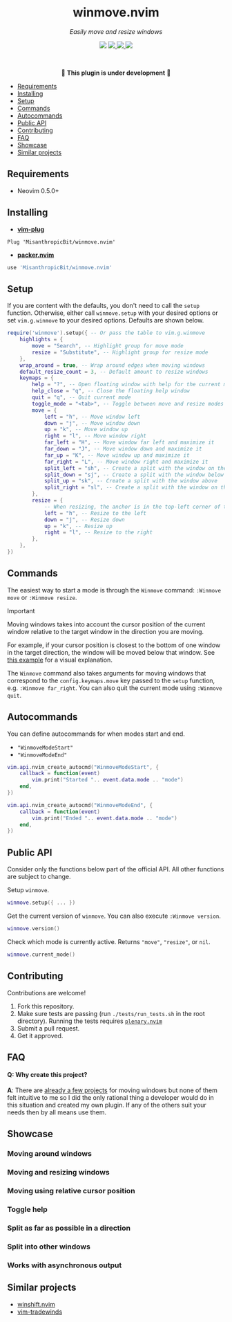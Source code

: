 <div align="center">
  <br />
  <h1>winmove.nvim</h1>
  <p><i>Easily move and resize windows</i></p>
  <p>
    <img src="https://img.shields.io/badge/version-0.1.0-blue?style=flat-square" />
    <a href="https://luarocks.org/modules/MisanthropicBit/winmove.nvim">
        <img src="https://img.shields.io/luarocks/v/MisanthropicBit/winmove.nvim?logo=lua&color=purple" />
    </a>
    <a href="/.github/workflows/tests.yml">
        <img src="https://img.shields.io/github/actions/workflow/status/MisanthropicBit/winmove.nvim/tests.yml?branch=master&style=flat-square" />
    </a>
    <a href="/LICENSE">
        <img src="https://img.shields.io/github/license/MisanthropicBit/winmove.nvim?style=flat-square" />
    </a>
  </p>
  <br />
</div>

<!-- panvimdoc-ignore-start -->

<div align="center">

🚧 **This plugin is under development** 🚧

</div>

- [Requirements](#requirements)
- [Installing](#installing)
- [Setup](#setup)
- [Commands](#commands)
- [Autocommands](#autocommands)
- [Public API](#public-api)
- [Contributing](#contributing)
- [FAQ](#faq)
- [Showcase](#showcase)
- [Similar projects](#similar-projects)

<!-- panvimdoc-ignore-end -->

## Requirements

* Neovim 0.5.0+

## Installing

* **[vim-plug](https://github.com/junegunn/vim-plug)**

```vim
Plug 'MisanthropicBit/winmove.nvim'
```

* **[packer.nvim](https://github.com/wbthomason/packer.nvim)**

```lua
use 'MisanthropicBit/winmove.nvim'
```

## Setup

If you are content with the defaults, you don't need to call the `setup`
function. Otherwise, either call `winmove.setup` with your desired options or
set `vim.g.winmove` to your desired options. Defaults are shown below.

```lua
require('winmove').setup({ -- Or pass the table to vim.g.winmove
    highlights = {
        move = "Search", -- Highlight group for move mode
        resize = "Substitute", -- Highlight group for resize mode
    },
    wrap_around = true, -- Wrap around edges when moving windows
    default_resize_count = 3, -- Default amount to resize windows
    keymaps = {
        help = "?", -- Open floating window with help for the current mode
        help_close = "q", -- Close the floating help window
        quit = "q", -- Quit current mode
        toggle_mode = "<tab>", -- Toggle between move and resize modes
        move = {
            left = "h", -- Move window left
            down = "j", -- Move window down
            up = "k", -- Move window up
            right = "l", -- Move window right
            far_left = "H", -- Move window far left and maximize it
            far_down = "J", -- Move window down and maximize it
            far_up = "K", -- Move window up and maximize it
            far_right = "L", -- Move window right and maximize it
            split_left = "sh", -- Create a split with the window on the left
            split_down = "sj", -- Create a split with the window below
            split_up = "sk", -- Create a split with the window above
            split_right = "sl", -- Create a split with the window on the right
        },
        resize = {
            -- When resizing, the anchor is in the top-left corner of the window
            left = "h", -- Resize to the left
            down = "j", -- Resize down
            up = "k", -- Resize up
            right = "l", -- Resize to the right
        },
    },
})
```

## Commands

The easiest way to start a mode is through the `Winmove` command: `:Winmove
move` or `:Winmove resize`.

> [!IMPORTANT]  
> Moving windows takes into account the cursor position of the current window
> relative to the target window in the direction you are moving.
>
> For example, if your cursor position is closest to the bottom of one window in
> the target direction, the window will be moved below that window. See
> [this example](#moving-using-relative-cursor-position) for a visual explanation.

The `Winmove` command also takes arguments for moving windows that correspond to
the `config.keymaps.move` key passed to the `setup` function, e.g. `:Winmove
far_right`. You can also quit the current mode using `:Winmove quit`.

## Autocommands

You can define autocommands for when modes start and end.

* `"WinmoveModeStart"`
* `"WinmoveModeEnd"`

```lua
vim.api.nvim_create_autocmd("WinmoveModeStart", {
    callback = function(event)
        vim.print("Started ".. event.data.mode .. "mode")
    end,
})

vim.api.nvim_create_autocmd("WinmoveModeEnd", {
    callback = function(event)
        vim.print("Ended ".. event.data.mode .. "mode")
    end,
})
```

## Public API

Consider only the functions below part of the official API. All other functions
are subject to change.

Setup `winmove`.

```lua
winmove.setup({ ... })
```

Get the current version of `winmove`. You can also execute `:Winmove
version`.

```lua
winmove.version()
```

Check which mode is currently active. Returns `"move"`, `"resize"`, or `nil`.

```lua
winmove.current_mode()
```

## Contributing

Contributions are welcome!

1. Fork this repository.
2. Make sure tests are passing (run `./tests/run_tests.sh` in the root directory). Running the tests requires [`plenary.nvim`](https://github.com/nvim-lua/plenary.nvim)
3. Submit a pull request.
4. Get it approved.

## FAQ

#### **Q**: Why create this project?

**A**: There are [already a few projects](#similar-projects) for moving windows
but none of them felt intuitive to me so I did the only rational thing a
developer would do in this situation and created my own plugin. If any of the
others suit your needs then by all means use them.

## Showcase

### Moving around windows

### Moving and resizing windows

### Moving using relative cursor position

### Toggle help

### Split as far as possible in a direction

### Split into other windows

### Works with asynchronous output

## Similar projects

* [winshift.nvim](https://github.com/sindrets/winshift.nvim)
* [vim-tradewinds](https://github.com/andymass/vim-tradewinds)
